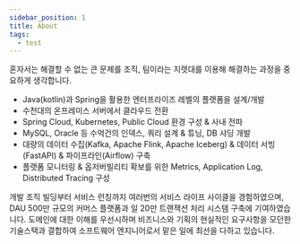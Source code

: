 ```yaml
---
sidebar_position: 1
title: About
tags:
  - test
---
```


혼자서는 해결할 수 없는 큰 문제를 조직, 팀이라는 지렛대를 이용해 해결하는 과정을 중요하게 생각합니다.

- Java(kotlin)과 Spring을 활용한 엔터프라이즈 레벨의 플랫폼을 설계/개발
- 수천대의 온프레미스 서버에서 클라우드 전환
- Spring Cloud, Kubernetes, Public Cloud 환경 구성 & 사내 전파
- MySQL, Oracle 등 수억건의 인덱스, 쿼리 설계 & 튜닝, DB 샤딩 개발
- 대량의 데이터 수집(Kafka, Apache Flink, Apache Iceberg) & 데이터 서빙(FastAPI) & 파이프라인(Airflow) 구축
- 플랫폼 모니터링 & 옵저버빌리티 확보를 위한 Metrics, Application Log, Distributed Tracing 구성

개발 조직 빌딩부터 서비스 런칭까지 여러번의 서비스 라이프 사이클을 경험하였으며, DAU 500만 규모의 커머스 플랫폼과 일 20만 트랜잭션 처리 시스템 구축에 기여하였습니다.
도메인에 대한 이해를 우선시하며 비즈니스와 기획의 현실적인 요구사항을 모던한 기술스택과 결합하여 소프트웨어 엔지니어로서 맡은 일에 최선을 다하고 있습니다.
